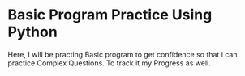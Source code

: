 # Basic Program Practice Using Python
Here, I will be practing Basic program to get confidence so that i can practice Complex Questions. To track it my Progress as well.
